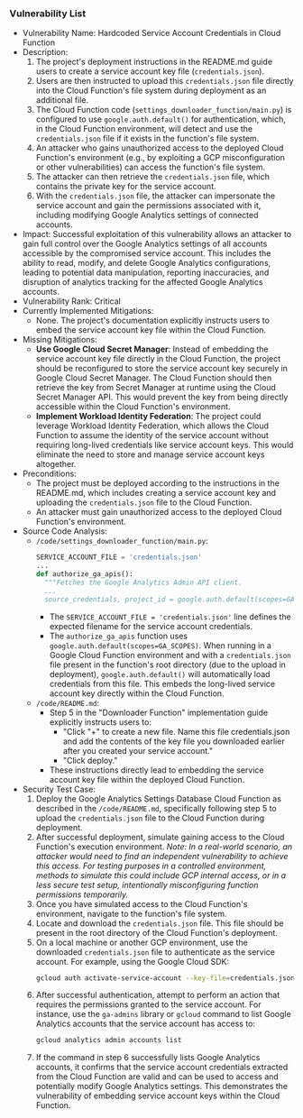 ### Vulnerability List

- Vulnerability Name: Hardcoded Service Account Credentials in Cloud Function
- Description:
    1. The project's deployment instructions in the README.md guide users to create a service account key file (`credentials.json`).
    2. Users are then instructed to upload this `credentials.json` file directly into the Cloud Function's file system during deployment as an additional file.
    3. The Cloud Function code (`settings_downloader_function/main.py`) is configured to use `google.auth.default()` for authentication, which, in the Cloud Function environment, will detect and use the `credentials.json` file if it exists in the function's file system.
    4. An attacker who gains unauthorized access to the deployed Cloud Function's environment (e.g., by exploiting a GCP misconfiguration or other vulnerabilities) can access the function's file system.
    5. The attacker can then retrieve the `credentials.json` file, which contains the private key for the service account.
    6. With the `credentials.json` file, the attacker can impersonate the service account and gain the permissions associated with it, including modifying Google Analytics settings of connected accounts.
- Impact: Successful exploitation of this vulnerability allows an attacker to gain full control over the Google Analytics settings of all accounts accessible by the compromised service account. This includes the ability to read, modify, and delete Google Analytics configurations, leading to potential data manipulation, reporting inaccuracies, and disruption of analytics tracking for the affected Google Analytics accounts.
- Vulnerability Rank: Critical
- Currently Implemented Mitigations:
    - None. The project's documentation explicitly instructs users to embed the service account key file within the Cloud Function.
- Missing Mitigations:
    - **Use Google Cloud Secret Manager**: Instead of embedding the service account key file directly in the Cloud Function, the project should be reconfigured to store the service account key securely in Google Cloud Secret Manager. The Cloud Function should then retrieve the key from Secret Manager at runtime using the Cloud Secret Manager API. This would prevent the key from being directly accessible within the Cloud Function's environment.
    - **Implement Workload Identity Federation**: The project could leverage Workload Identity Federation, which allows the Cloud Function to assume the identity of the service account without requiring long-lived credentials like service account keys. This would eliminate the need to store and manage service account keys altogether.
- Preconditions:
    - The project must be deployed according to the instructions in the README.md, which includes creating a service account key and uploading the `credentials.json` file to the Cloud Function.
    - An attacker must gain unauthorized access to the deployed Cloud Function's environment.
- Source Code Analysis:
    - `/code/settings_downloader_function/main.py`:
        ```python
        SERVICE_ACCOUNT_FILE = 'credentials.json'
        ...
        def authorize_ga_apis():
          """Fetches the Google Analytics Admin API client.
          ...
          source_credentials, project_id = google.auth.default(scopes=GA_SCOPES)
        ```
        - The `SERVICE_ACCOUNT_FILE = 'credentials.json'` line defines the expected filename for the service account credentials.
        - The `authorize_ga_apis` function uses `google.auth.default(scopes=GA_SCOPES)`. When running in a Google Cloud Function environment and with a `credentials.json` file present in the function's root directory (due to the upload in deployment), `google.auth.default()` will automatically load credentials from this file. This embeds the long-lived service account key directly within the Cloud Function.
    - `/code/README.md`:
        - Step 5 in the "Downloader Function" implementation guide explicitly instructs users to:
            - "Click "+" to create a new file. Name this file credentials.json and add the contents of the key file you downloaded earlier after you created your service account."
            - "Click deploy."
        - These instructions directly lead to embedding the service account key file within the deployed Cloud Function.
- Security Test Case:
    1. Deploy the Google Analytics Settings Database Cloud Function as described in the `/code/README.md`, specifically following step 5 to upload the `credentials.json` file to the Cloud Function during deployment.
    2. After successful deployment, simulate gaining access to the Cloud Function's execution environment. *Note: In a real-world scenario, an attacker would need to find an independent vulnerability to achieve this access. For testing purposes in a controlled environment, methods to simulate this could include GCP internal access, or in a less secure test setup, intentionally misconfiguring function permissions temporarily.*
    3. Once you have simulated access to the Cloud Function's environment, navigate to the function's file system.
    4. Locate and download the `credentials.json` file. This file should be present in the root directory of the Cloud Function's deployment.
    5. On a local machine or another GCP environment, use the downloaded `credentials.json` file to authenticate as the service account. For example, using the Google Cloud SDK:
        ```bash
        gcloud auth activate-service-account --key-file=credentials.json
        ```
    6. After successful authentication, attempt to perform an action that requires the permissions granted to the service account. For instance, use the `ga-admins` library or `gcloud` command to list Google Analytics accounts that the service account has access to:
        ```bash
        gcloud analytics admin accounts list
        ```
    7. If the command in step 6 successfully lists Google Analytics accounts, it confirms that the service account credentials extracted from the Cloud Function are valid and can be used to access and potentially modify Google Analytics settings. This demonstrates the vulnerability of embedding service account keys within the Cloud Function.